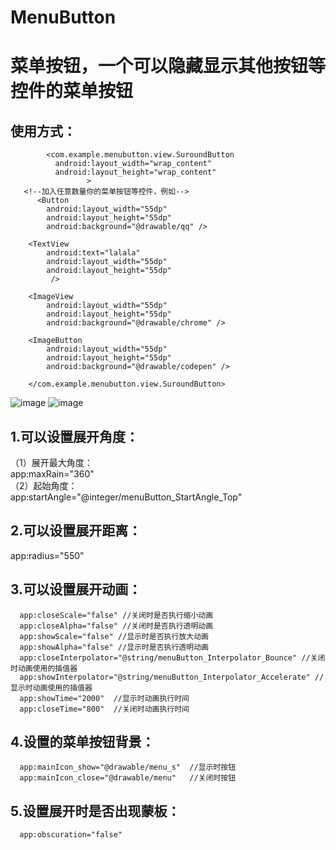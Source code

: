 # MenuButton
菜单按钮，一个可以隐藏显示其他按钮等控件的菜单按钮
==== 
使用方式：
-------  
```
        <com.example.menubutton.view.SuroundButton
          android:layout_width="wrap_content"
          android:layout_height="wrap_content"
                 >
   <!--加入任意数量你的菜单按钮等控件，例如-->
      <Button
        android:layout_width="55dp"
        android:layout_height="55dp"
        android:background="@drawable/qq" />

    <TextView
        android:text="lalala"
        android:layout_width="55dp"
        android:layout_height="55dp"
         />

    <ImageView
        android:layout_width="55dp"
        android:layout_height="55dp"
        android:background="@drawable/chrome" />

    <ImageButton
        android:layout_width="55dp"
        android:layout_height="55dp"
        android:background="@drawable/codepen" />

    </com.example.menubutton.view.SuroundButton>
 ```
    
    
![image](https://github.com/MaiMangChuang/Myzhihu/blob/master/app/src/main/res/drawable/dome1.png)
![image](https://github.com/MaiMangChuang/Myzhihu/blob/master/app/src/main/res/drawable/dome2.png)
      
    
1.可以设置展开角度：
-------  
（1）展开最大角度：
<br>
app:maxRain="360"
<br>
（2）起始角度：
<br>
app:startAngle="@integer/menuButton_StartAngle_Top"
     
2.可以设置展开距离：
-------  
app:radius="550"
     
3.可以设置展开动画：
-------  
      app:closeScale="false" //关闭时是否执行缩小动画
      app:closeAlpha="false" //关闭时是否执行透明动画
      app:showScale="false" //显示时是否执行放大动画
      app:showAlpha="false" //显示时是否执行透明动画
      app:closeInterpolator="@string/menuButton_Interpolator_Bounce" //关闭时动画使用的插值器
      app:showInterpolator="@string/menuButton_Interpolator_Accelerate" //显示时动画使用的插值器
      app:showTime="2000"  //显示时动画执行时间
      app:closeTime="800"  //关闭时动画执行时间
      
4.设置的菜单按钮背景：
 -------  
      app:mainIcon_show="@drawable/menu_s"  //显示时按钮
      app:mainIcon_close="@drawable/menu"   //关闭时按钮
        
5.设置展开时是否出现蒙板：
 -------  
      app:obscuration="false"
      
      
      
     
